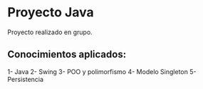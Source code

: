 # Proyecto Java
Proyecto realizado en grupo.

## Conocimientos aplicados:
1- Java
2- Swing
3- POO y polimorfismo
4- Modelo Singleton
5- Persistencia

